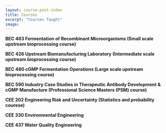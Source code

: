 ```yaml
---
layout: course-post-index
title: Courses
excerpt: "Courses Taught"
image:
---
```

__BEC 463 Fermentation of Recombinant Microorganisms (Small scale upstream bioprocessing course)__

__BEC 426 Upstream Biomanufacturing Laboratory (Intermediate scale upstream bioprocessing course)__

__BEC 480 cGMP Fermentation Operations (Large scale upstream bioprocessing course)__

__BEC 590 Industry Case Studies in Therapeutic Antibody Development & cGMP Manufacture (Professional Science Masters (PSM) course)__

__CEE 202 Engineering Risk and Uncertainty (Statistics and probability courese)__

__CEE 330 Environmental Engineering__

__CEE 437 Water Quality Engineering__
